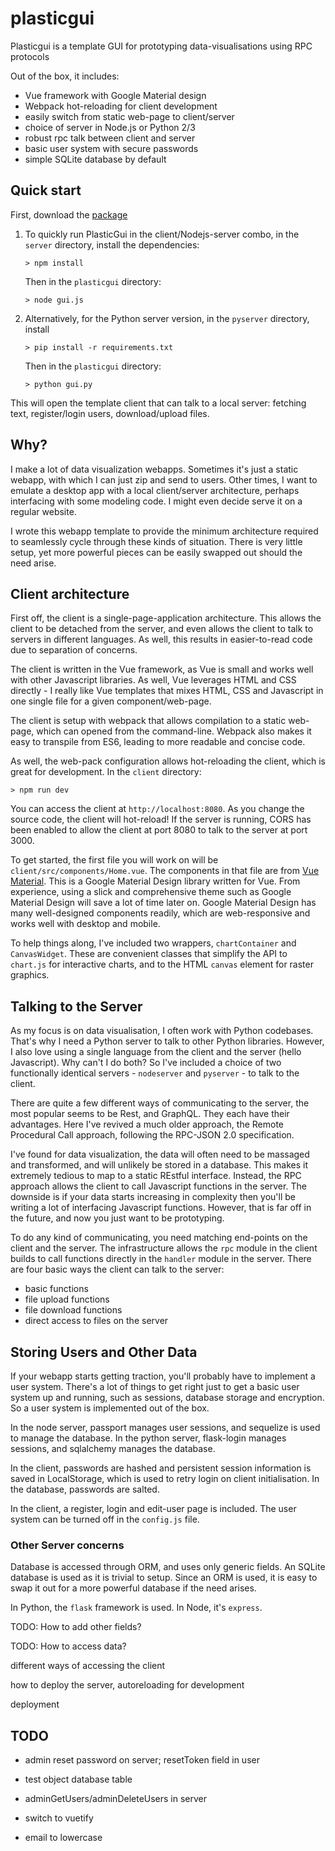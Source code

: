 
# plasticgui

Plasticgui is a template GUI for prototyping data-visualisations using RPC protocols

Out of the box, it includes:

- Vue framework with Google Material design
- Webpack hot-reloading for client development
- easily switch from static web-page to client/server 
- choice of server in Node.js or Python 2/3
- robust rpc talk between client and server
- basic user system with secure passwords
- simple SQLite database by default

## Quick start

First, download the [package](https://github.com/boscoh/plasticgui/archive/master.zip)

1. To quickly run PlasticGui in the client/Nodejs-server combo, in the  `server` directory, install the dependencies:

   ```
   > npm install
   ```

   Then in the `plasticgui` directory:

   ```
   > node gui.js
   ```

2. Alternatively, for the Python server version, in the `pyserver` directory, install

   ```
   > pip install -r requirements.txt
   ```

   Then in the `plasticgui` directory:

   ```
   > python gui.py
   ```

This will open the template client that can talk to a local server: fetching text, register/login users, download/upload files.

## Why?

I make a lot of data visualization webapps. Sometimes it's just a static webapp, with which I can just zip and send to users. Other times, I want to emulate a desktop app with a local client/server architecture, perhaps interfacing with some modeling code. I might even decide serve it on a regular website.

I wrote this webapp template to provide the minimum architecture required to seamlessly cycle through these kinds of situation. There is very little setup, yet more powerful pieces can be easily swapped out should the need arise.

## Client architecture

First off, the client is a single-page-application architecture. This allows the client to be detached from the server, and even allows the client to talk to servers in different languages. As well, this results in easier-to-read code due to separation of concerns.

The client is written in the Vue framework, as Vue is small and works well with other Javascript libraries. As well, Vue leverages HTML and CSS directly -  I really like Vue templates that mixes HTML, CSS and Javascript in one single file for a given component/web-page. 

The client is setup with webpack that allows compilation to a static web-page, which can opened from the command-line. Webpack also makes it easy to transpile from ES6, leading to more readable and concise code.

As well, the web-pack configuration allows hot-reloading the client, which is great for development. In the `client` directory:

```
> npm run dev
```

You can access the client at `http://localhost:8080`. As you change the source code, the client will hot-reload! If the server is running, CORS has been enabled to allow the client at port 8080 to talk to the server at port 3000.

To get started, the first file you will work on will be `client/src/components/Home.vue`. The components in that file are from [Vue Material](https://vue-material-old.netlify.com/). This is a Google Material Design library written for Vue. From experience, using a slick and comprehensive theme such as Google Material Design will save a lot of time later on. Google Material Design has many well-designed components readily, which are  web-responsive and works well with desktop and mobile.

To help things along, I've included two wrappers, `chartContainer` and `CanvasWidget`. These are convenient classes that simplify the API to `chart.js` for interactive charts, and to the HTML `canvas` element for raster graphics.

## Talking to the Server

As my focus is on data visualisation, I often work with Python codebases. That's why I need a Python server to talk to other Python libraries. However, I also love using a single language from the client and the server (hello Javascript). Why can't I do both? So I've included a choice of two functionally identical servers - `nodeserver` and `pyserver` - to talk to the client.

There are quite a few different ways of communicating to the server, the most popular seems to be Rest, and GraphQL. They each have their advantages. Here I've revived a much older approach, the Remote Procedural Call approach, following the RPC-JSON 2.0 specification.

I've found for data visualization, the data will often need to be massaged and transformed, and will unlikely be stored in a database. This makes it extremely tedious to map to a static REstful interface. Instead, the RPC approach allows the client to call Javascript functions in the server. The downside is if your data starts increasing in complexity then you'll be writing a lot of interfacing Javascript functions. However, that is far off in the future, and now you just want to be prototyping.

To do any kind of communicating, you need matching end-points on the client and the server. The infrastructure allows the  `rpc` module in the client builds to call functions directly in the  `handler` module in the server. There are four basic ways the client can talk to the server:

- basic functions
- file upload functions
- file download functions
- direct access to files on the server

## Storing Users and Other Data

If your webapp starts getting traction, you'll probably have to implement a user system. There's a lot of things to get right just to get a basic user system up and running, such as sessions, database storage and encryption. So a user system is implemented out of the box.

In the node server, passport manages user sessions, and sequelize is used to manage the database. In the python server, flask-login manages sessions, and sqlalchemy manages the database.

In the client, passwords are hashed and persistent session information is saved in LocalStorage, which is used to retry login on client initialisation. In the database, passwords are salted.

In the client, a register, login and edit-user page is included. The user system can be turned off in the `config.js` file.

### Other Server concerns

Database is accessed through ORM, and uses only generic fields. An SQLite database is used as it is trivial to setup. Since an ORM is used, it is easy to swap it out for a more powerful database if the need arises.

In Python, the `flask` framework is used. In Node, it's `express`.

TODO: How to add other fields?

TODO: How to access data?

different ways of accessing the client

how to deploy the server, autoreloading for development

deployment

## TODO 

* admin reset password on server; resetToken field in user
* test object database table
* adminGetUsers/adminDeleteUsers in server
* switch to vuetify
* email to lowercase

  ​
